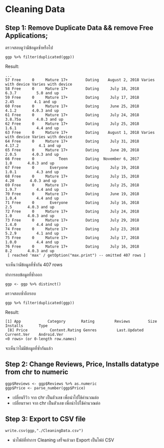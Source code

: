 # Cleaning Data
## Step 1: Remove Duplicate Data && remove Free Applications;
ตรวจสอบดูว่ามีข้อมูลซ้ำหรือไป
```
ggp %>% filter(duplicated(ggp))
```

Result:

```
...
57 Free     0     Mature 17+        Dating    August 2, 2018 Varies with device Varies with device
58 Free     0     Mature 17+        Dating     July 18, 2018              6.3.7         5.0 and up
59 Free     0     Mature 17+        Dating     July 17, 2018               2.45         4.1 and up
60 Free     0     Mature 17+        Dating     June 25, 2018              4.1.2       4.0.3 and up
61 Free     0     Mature 17+        Dating     July 24, 2018            3.8.75a       4.0.3 and up
62 Free     0     Mature 17+        Dating     July 25, 2018              1.6.1         4.4 and up
63 Free     0     Mature 17+        Dating    August 1, 2018 Varies with device Varies with device
64 Free     0     Mature 17+        Dating     July 31, 2018             4.17.2         4.1 and up
65 Free     0     Mature 17+        Dating     June 20, 2018              2.0.5       4.0.3 and up
66 Free     0           Teen        Dating  November 6, 2017                1.0       4.0.3 and up
67 Free     0       Everyone        Dating     July 19, 2018              1.0.1         4.3 and up
68 Free     0     Mature 17+        Dating     July 15, 2018               4.20       4.0.3 and up
69 Free     0     Mature 17+        Dating     July 25, 2018              1.9.7         4.4 and up
70 Free     0     Mature 17+        Dating     June 19, 2018              1.0.4         4.4 and up
71 Free     0       Everyone        Dating     July 16, 2018                2.5       4.0.3 and up
72 Free     0     Mature 17+        Dating     July 24, 2018                1.0       4.0.3 and up
73 Free     0     Mature 17+        Dating     July 29, 2018              1.4.0         4.4 and up
74 Free     0     Mature 17+        Dating     July 23, 2018              5.2.9         4.1 and up
75 Free     0     Mature 17+        Dating     July 17, 2018              1.0.0         4.4 and up
76 Free     0     Mature 17+        Dating     July 16, 2018                8.2       4.0.3 and up
 [ reached 'max' / getOption("max.print") -- omitted 407 rows ]
```

จะเห็นว่ามีข้อมูลที่ซ้ำกัน 407 rows

ทำการลบข้อมูลที่ซ้ำออก
```
ggp <- ggp %>% distinct()
```

ตรวจสอบซ้ำอีกรอบ
```
ggp %>% filter(duplicated(ggp))
```

Result:

```
[1] App            Category       Rating         Reviews        Size           Installs       Type          
 [8] Price          Content.Rating Genres         Last.Updated   Current.Ver    Android.Ver   
<0 rows> (or 0-length row.names)
```
จะเห็นว่าไม่มีข้อมูลที่ซ้ำกันแล้ว


## Step 2: Change Reviews, Price, Installs datatype from chr to numeric
```
ggp$Reviews <- ggp$Reviews %>% as.numeric
ggp$Price <- parse_number(ggp$Price)
```
- เปลี่ยนรีวิว จาก chr เป็นตัวเลข เพื่อนำไปใช้คำนวณต่อ
- เปลี่ยนราคา จาก chr เป็นตัวเลข เพื่อนำไปใช้คำนวณต่อ

## Step 3: Export to CSV file
```
write.csv(ggp,"./CleaningData.csv")
```
- นำไฟล์ที่ทำการ Cleaning เสร็จแล้วมา Export เป็นไฟล์ CSV
